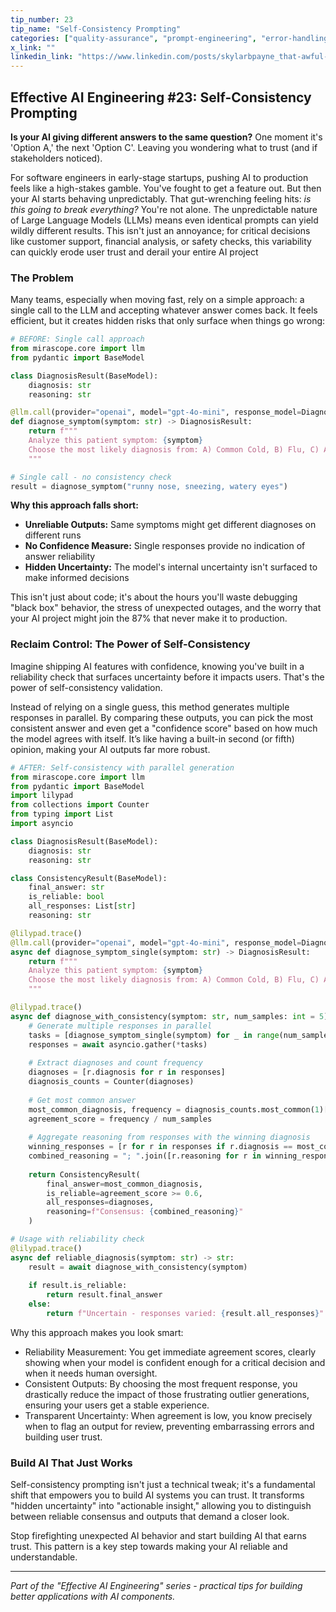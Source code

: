 ```yaml
---
tip_number: 23
tip_name: "Self-Consistency Prompting"
categories: ["quality-assurance", "prompt-engineering", "error-handling"]
x_link: ""
linkedin_link: "https://www.linkedin.com/posts/skylarbpayne_that-awful-moment-your-ai-demo-just-gave-activity-7339351233821851648-YoTG?utm_source=share&utm_medium=member_desktop&rcm=ACoAABKpCf4BI_Yx2u7h66sgi5z1NF3aEYFHgps"
---
```


## Effective AI Engineering #23: Self-Consistency Prompting

**Is your AI giving different answers to the same question?** One moment it's 'Option A,' the next 'Option C'. Leaving you wondering what to trust (and if stakeholders noticed).

For software engineers in early-stage startups, pushing AI to production feels like a high-stakes gamble. You've fought to get a feature out. But then your AI starts behaving unpredictably. That gut-wrenching feeling hits: _is this going to break everything?_ You're not alone. The unpredictable nature of Large Language Models (LLMs) means even identical prompts can yield wildly different results.  This isn't just an annoyance; for critical decisions like customer support, financial analysis, or safety checks, this variability can quickly erode user trust and derail your entire AI project

### The Problem

Many teams, especially when moving fast, rely on a simple approach: a single call to the LLM and accepting whatever answer comes back. It feels efficient, but it creates hidden risks that only surface when things go wrong:

```python
# BEFORE: Single call approach
from mirascope.core import llm
from pydantic import BaseModel

class DiagnosisResult(BaseModel):
    diagnosis: str
    reasoning: str

@llm.call(provider="openai", model="gpt-4o-mini", response_model=DiagnosisResult)
def diagnose_symptom(symptom: str) -> DiagnosisResult:
    return f"""
    Analyze this patient symptom: {symptom}
    Choose the most likely diagnosis from: A) Common Cold, B) Flu, C) Allergies
    """

# Single call - no consistency check
result = diagnose_symptom("runny nose, sneezing, watery eyes")
```

**Why this approach falls short:**

- **Unreliable Outputs:** Same symptoms might get different diagnoses on different runs
- **No Confidence Measure:** Single responses provide no indication of answer reliability
- **Hidden Uncertainty:** The model's internal uncertainty isn't surfaced to make informed decisions

This isn't just about code; it's about the hours you'll waste debugging "black box" behavior, the stress of unexpected outages, and the worry that your AI project might join the 87% that never make it to production.

### Reclaim Control: The Power of Self-Consistency

Imagine shipping AI features with confidence, knowing you've built in a reliability check that surfaces uncertainty before it impacts users. That's the power of self-consistency validation.

Instead of relying on a single guess, this method generates multiple responses in parallel. By comparing these outputs, you can pick the most consistent answer and even get a "confidence score" based on how much the model agrees with itself. It’s like having a built-in second (or fifth) opinion, making your AI outputs far more robust.

```python
# AFTER: Self-consistency with parallel generation
from mirascope.core import llm
from pydantic import BaseModel
import lilypad
from collections import Counter
from typing import List
import asyncio

class DiagnosisResult(BaseModel):
    diagnosis: str
    reasoning: str

class ConsistencyResult(BaseModel):
    final_answer: str
    is_reliable: bool
    all_responses: List[str]
    reasoning: str

@lilypad.trace()
@llm.call(provider="openai", model="gpt-4o-mini", response_model=DiagnosisResult)
async def diagnose_symptom_single(symptom: str) -> DiagnosisResult:
    return f"""
    Analyze this patient symptom: {symptom}
    Choose the most likely diagnosis from: A) Common Cold, B) Flu, C) Allergies
    """

@lilypad.trace()
async def diagnose_with_consistency(symptom: str, num_samples: int = 5) -> ConsistencyResult:
    # Generate multiple responses in parallel
    tasks = [diagnose_symptom_single(symptom) for _ in range(num_samples)]
    responses = await asyncio.gather(*tasks)
    
    # Extract diagnoses and count frequency
    diagnoses = [r.diagnosis for r in responses]
    diagnosis_counts = Counter(diagnoses)
    
    # Get most common answer
    most_common_diagnosis, frequency = diagnosis_counts.most_common(1)[0]
    agreement_score = frequency / num_samples
    
    # Aggregate reasoning from responses with the winning diagnosis
    winning_responses = [r for r in responses if r.diagnosis == most_common_diagnosis]
    combined_reasoning = "; ".join([r.reasoning for r in winning_responses[:2]])
    
    return ConsistencyResult(
        final_answer=most_common_diagnosis,
        is_reliable=agreement_score >= 0.6,
        all_responses=diagnoses,
        reasoning=f"Consensus: {combined_reasoning}"
    )

# Usage with reliability check
@lilypad.trace()
async def reliable_diagnosis(symptom: str) -> str:
    result = await diagnose_with_consistency(symptom)
    
    if result.is_reliable:
        return result.final_answer
    else:
        return f"Uncertain - responses varied: {result.all_responses}"
```

Why this approach makes you look smart:

- Reliability Measurement: You get immediate agreement scores, clearly showing when your model is confident enough for a critical decision and when it needs human oversight. 
- Consistent Outputs: By choosing the most frequent response, you drastically reduce the impact of those frustrating outlier generations, ensuring your users get a stable experience.
- Transparent Uncertainty: When agreement is low, you know precisely when to flag an output for review, preventing embarrassing errors and building user trust.

### Build AI That Just Works

Self-consistency prompting isn't just a technical tweak; it's a fundamental shift that empowers you to build AI systems you can trust. It transforms "hidden uncertainty" into "actionable insight," allowing you to distinguish between reliable consensus and outputs that demand a closer look.

Stop firefighting unexpected AI behavior and start building AI that earns trust. This pattern is a key step towards making your AI reliable and understandable.

---
*Part of the "Effective AI Engineering" series - practical tips for building better applications with AI components.*